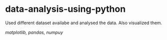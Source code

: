 # data-analysis-using-python
Used different dataset availabe and analysed the data. Also visualized them.

*matplotlib, pandas, numpuy*
